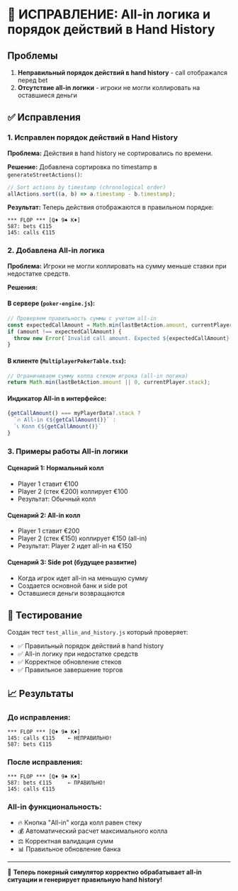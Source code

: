# 🔧 ИСПРАВЛЕНИЕ: All-in логика и порядок действий в Hand History

## Проблемы
1. **Неправильный порядок действий в hand history** - call отображался перед bet
2. **Отсутствие all-in логики** - игроки не могли коллировать на оставшиеся деньги

## ✅ Исправления

### 1. Исправлен порядок действий в Hand History

**Проблема:** Действия в hand history не сортировались по времени.

**Решение:** Добавлена сортировка по timestamp в `generateStreetActions()`:

```javascript
// Sort actions by timestamp (chronological order)
allActions.sort((a, b) => a.timestamp - b.timestamp);
```

**Результат:** Теперь действия отображаются в правильном порядке:
```
*** FLOP *** [Q♦ 9♠ K♦]
587: bets €115
145: calls €115
```

### 2. Добавлена All-in логика

**Проблема:** Игроки не могли коллировать на сумму меньше ставки при недостатке средств.

**Решения:**

#### В сервере (`poker-engine.js`):
```javascript
// Проверяем правильность суммы с учетом all-in
const expectedCallAmount = Math.min(lastBetAction.amount, currentPlayer.stack);
if (amount !== expectedCallAmount) {
  throw new Error(`Invalid call amount. Expected ${expectedCallAmount}, got ${amount}`);
}
```

#### В клиенте (`MultiplayerPokerTable.tsx`):
```javascript
// Ограничиваем сумму колла стеком игрока (all-in логика)
return Math.min(lastBetAction.amount || 0, currentPlayer.stack);
```

#### Индикатор All-in в интерфейсе:
```javascript
{getCallAmount() === myPlayerData?.stack ? 
  `🔥 All-in €${getCallAmount()}` : 
  `📞 Колл €${getCallAmount()}`
}
```

### 3. Примеры работы All-in логики

#### Сценарий 1: Нормальный колл
- Player 1 ставит €100
- Player 2 (стек €200) коллирует €100
- Результат: Обычный колл

#### Сценарий 2: All-in колл
- Player 1 ставит €200  
- Player 2 (стек €150) коллирует €150 (all-in)
- Результат: Player 2 идет all-in на €150

#### Сценарий 3: Side pot (будущее развитие)
- Когда игрок идет all-in на меньшую сумму
- Создается основной банк и side pot
- Оставшиеся деньги возвращаются

## 🧪 Тестирование

Создан тест `test_allin_and_history.js` который проверяет:
- ✅ Правильный порядок действий в hand history
- ✅ All-in логику при недостатке средств
- ✅ Корректное обновление стеков
- ✅ Правильное завершение торгов

## 📈 Результаты

### До исправления:
```
*** FLOP *** [Q♦ 9♠ K♦]
145: calls €115    ← НЕПРАВИЛЬНО!
587: bets €115
```

### После исправления:
```
*** FLOP *** [Q♦ 9♠ K♦]
587: bets €115     ← ПРАВИЛЬНО!
145: calls €115
```

### All-in функциональность:
- 🔥 Кнопка "All-in" когда колл равен стеку
- 💰 Автоматический расчет максимального колла
- ⚖️ Корректная валидация сумм
- 📊 Правильное обновление банка

---

🎉 **Теперь покерный симулятор корректно обрабатывает all-in ситуации и генерирует правильную hand history!** 